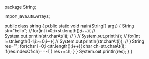 package String;

import java.util.Arrays;

public class string {
    public static void main(String[] args) {
        String str="hello";
        // for(int i=0;i<str.length();i++){
        //     System.out.println(str.charAt(i));
        // }
        // System.out.println();
        //  for(int i=str.length()-1;i>=0;i--){
        //     System.out.println(str.charAt(i));
        // }
        String res="";
       for(char i=0;i<str.length();i++){
        char ch=str.charAt(i);
        if(res.indexOf(ch)==-1){
            res+=ch;
        }
       }
       System.out.println(res);
    }
}
